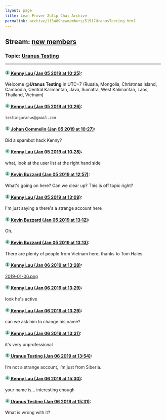```yaml
---
layout: page
title: Lean Prover Zulip Chat Archive 
permalink: archive/113489newmembers/51517UranusTesting.html
---
```


## Stream: [new members](index.html)
### Topic: [Uranus Testing](51517UranusTesting.html)

---

#### [![Click to go to Zulip](../../assets/img/zulip2.png) Kenny Lau (Jan 05 2019 at 10:25)](https://leanprover.zulipchat.com/#narrow/stream/113489-new%20members/topic/Uranus%20Testing/near/154466208):
Welcome @**Uranus Testing** in UTC+7 (Russia, Mongolia, Christmas Island, Cambodia, Central Kalimantan, Java, Sumatra, West Kalimantan, Laos, Thailand, Vietnam)

#### [![Click to go to Zulip](../../assets/img/zulip2.png) Kenny Lau (Jan 05 2019 at 10:26)](https://leanprover.zulipchat.com/#narrow/stream/113489-new%20members/topic/Uranus%20Testing/near/154466250):
`testinguranus@gmail.com`

#### [![Click to go to Zulip](../../assets/img/zulip2.png) Johan Commelin (Jan 05 2019 at 10:27)](https://leanprover.zulipchat.com/#narrow/stream/113489-new%20members/topic/Uranus%20Testing/near/154466264):
Did a spambot hack Kenny?

#### [![Click to go to Zulip](../../assets/img/zulip2.png) Kenny Lau (Jan 05 2019 at 10:28)](https://leanprover.zulipchat.com/#narrow/stream/113489-new%20members/topic/Uranus%20Testing/near/154466306):
what, look at the user list at the right hand side

#### [![Click to go to Zulip](../../assets/img/zulip2.png) Kevin Buzzard (Jan 05 2019 at 12:57)](https://leanprover.zulipchat.com/#narrow/stream/113489-new%20members/topic/Uranus%20Testing/near/154470832):
What's going on here? Can we clear up? This is off topic right?

#### [![Click to go to Zulip](../../assets/img/zulip2.png) Kenny Lau (Jan 05 2019 at 13:09)](https://leanprover.zulipchat.com/#narrow/stream/113489-new%20members/topic/Uranus%20Testing/near/154471193):
I'm just saying a there's a strange account here

#### [![Click to go to Zulip](../../assets/img/zulip2.png) Kevin Buzzard (Jan 05 2019 at 13:12)](https://leanprover.zulipchat.com/#narrow/stream/113489-new%20members/topic/Uranus%20Testing/near/154471300):
Oh.

#### [![Click to go to Zulip](../../assets/img/zulip2.png) Kevin Buzzard (Jan 05 2019 at 13:13)](https://leanprover.zulipchat.com/#narrow/stream/113489-new%20members/topic/Uranus%20Testing/near/154471308):
There are plenty of people from Vietnam here, thanks to Tom Hales

#### [![Click to go to Zulip](../../assets/img/zulip2.png) Kenny Lau (Jan 06 2019 at 13:28)](https://leanprover.zulipchat.com/#narrow/stream/113489-new%20members/topic/Uranus%20Testing/near/154514226):
[2019-01-06.png](/user_uploads/3121/4p2KzF03LNNWpXSLryTEic7i/2019-01-06.png)

#### [![Click to go to Zulip](../../assets/img/zulip2.png) Kenny Lau (Jan 06 2019 at 13:29)](https://leanprover.zulipchat.com/#narrow/stream/113489-new%20members/topic/Uranus%20Testing/near/154514227):
look he's active

#### [![Click to go to Zulip](../../assets/img/zulip2.png) Kenny Lau (Jan 06 2019 at 13:29)](https://leanprover.zulipchat.com/#narrow/stream/113489-new%20members/topic/Uranus%20Testing/near/154514235):
can we ask him to change his name?

#### [![Click to go to Zulip](../../assets/img/zulip2.png) Kenny Lau (Jan 06 2019 at 13:31)](https://leanprover.zulipchat.com/#narrow/stream/113489-new%20members/topic/Uranus%20Testing/near/154514296):
it's very unprofessional

#### [![Click to go to Zulip](../../assets/img/zulip2.png) Uranus Testing (Jan 06 2019 at 13:54)](https://leanprover.zulipchat.com/#narrow/stream/113489-new%20members/topic/Uranus%20Testing/near/154514935):
I’m not a strange account, I’m just from Siberia.

#### [![Click to go to Zulip](../../assets/img/zulip2.png) Kenny Lau (Jan 06 2019 at 15:30)](https://leanprover.zulipchat.com/#narrow/stream/113489-new%20members/topic/Uranus%20Testing/near/154518226):
your name is... interesting enough

#### [![Click to go to Zulip](../../assets/img/zulip2.png) Uranus Testing (Jan 06 2019 at 15:31)](https://leanprover.zulipchat.com/#narrow/stream/113489-new%20members/topic/Uranus%20Testing/near/154518255):
What is wrong with it?

